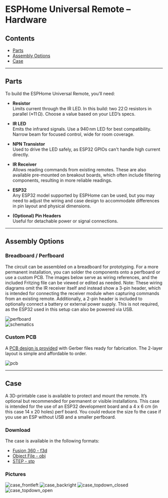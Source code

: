 # ESPHome Universal Remote – Hardware

## Contents

- [Parts](#parts)
- [Assembly Options](#assembly-options)
- [Case](#case)

---

## Parts

To build the ESPHome Universal Remote, you’ll need:

- **Resistor**  
  Limits current through the IR LED. In this build: two 22 Ω resistors in parallel (≈11 Ω). Choose a value based on your LED’s specs.

- **IR LED**  
  Emits the infrared signals. Use a 940 nm LED for best compatibility. Narrow beam for focused control, wide for room coverage.

- **NPN Transistor**  
  Used to drive the LED safely, as ESP32 GPIOs can't handle high current directly.

- **IR Receiver**  
  Allows reading commands from existing remotes. These are also available pre-mounted on breakout boards, which often include filtering components, resulting in more reliable readings.

- **ESP32**  
    Any ESP32 model supported by ESPHome can be used, but you may need to adjust the wiring and case design to accommodate differences in pin layout and physical dimensions.

- **(Optional) Pin Headers**  
  Useful for detachable power or signal connections.

---

## Assembly Options

### Breadboard / Perfboard

The circuit can be assembled on a breadboard for prototyping. For a more permanent installation, you can solder the components onto a perfboard or use a custom PCB.
The images below serve as wiring references, and the included Fritzing file can be viewed or edited as needed.
Note: These wiring diagrams omit the IR receiver itself and instead show a 3-pin header, which is intended for connecting the receiver module when capturing commands from an existing remote.
Additionally, a 2-pin header is included to optionally connect a battery or external power supply. This is not required, as the ESP32 used in this setup can also be powered via USB.

![perfboard](hardware\fritzing\images\perfboard.png)  
![schematics](hardware\fritzing\images\schematics.png)

### Custom PCB

A [PCB design is provided](hardware/PCB) with Gerber files ready for fabrication. The 2-layer layout is simple and affordable to order.

![pcb](hardware\fritzing\images\pcb.png)

---

## Case

A 3D-printable case is available to protect and mount the remote. It’s optional but recommended for permanent or visible installations.
This case is intended for the use of an ESP32 development board and a 4 x 6 cm (in this case 14 x 20 holes) perf board.
You could reduce the size fo the case if you use an ESP without USB and a smaller perfboard.

### Download 
The case is available in the following formats:
- [Fusion 360 - f3d](hardware/case/f3d)
- [Object File - obj](hardware/case/obj)
- [STEP - stp](hardware/case/stp)

### Pictures
![case_frontleft](hardware/case/images/case_frontleft.jpg)
![case_backright](hardware/case/images/case_backright.jpg)
![case_topdown_closed](hardware/case/images/case_topdown_closed.jpg)
![case_topdown_open](hardware/case/images/case_topdown_open.jpg)